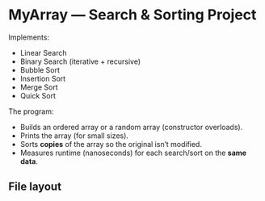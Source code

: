 # MyArray — Search & Sorting Project

Implements:
- Linear Search
- Binary Search (iterative + recursive)
- Bubble Sort
- Insertion Sort
- Merge Sort
- Quick Sort

The program:
- Builds an ordered array or a random array (constructor overloads).
- Prints the array (for small sizes).
- Sorts **copies** of the array so the original isn’t modified.
- Measures runtime (nanoseconds) for each search/sort on the **same data**.

## File layout
